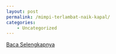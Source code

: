 ```yaml
---
layout: post
permalink: /mimpi-terlambat-naik-kapal/
categories:
    - Uncategorized
---
```


[Baca Selengkapnya](/05)